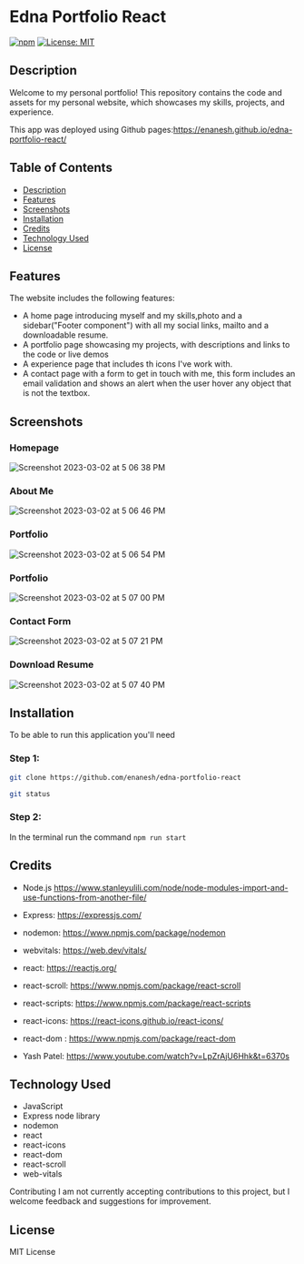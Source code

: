 # Edna Portfolio React


[![npm](https://badge.fury.io/js/inquirer.svg)](http://badge.fury.io/js/inquirer)
[![License: MIT](https://img.shields.io/badge/License-MIT-yellow.svg)](https://opensource.org/licenses/MIT)




 
  ## Description
 
Welcome to my personal portfolio! This repository contains the code and assets for my personal website, which showcases my skills, projects, and experience.

 
 This app was deployed using Github pages:https://enanesh.github.io/edna-portfolio-react/



## Table of Contents
- [Description](#description)
- [Features](#features)
- [Screenshots](#screenshots)
- [Installation](#installation)
- [Credits](#credits)
- [Technology Used](#technology-used)
- [License](#license)



## Features
The website includes the following features:

- A home page introducing myself and my skills,photo and a sidebar("Footer component") with all my social links, mailto and a downloadable resume.
- A portfolio page showcasing my projects, with descriptions and links to the code or live demos
- A experience page that includes th icons I've work with. 
- A contact page with a form to get in touch with me, this form includes an email validation and shows an alert when the user hover any object that is not the textbox. 


## Screenshots


### Homepage 

![Screenshot 2023-03-02 at 5 06 38 PM](https://user-images.githubusercontent.com/111031708/222608870-902ddb43-1140-488e-97c5-6483d2b6f97d.png)

### About Me 
![Screenshot 2023-03-02 at 5 06 46 PM](https://user-images.githubusercontent.com/111031708/222608988-b18a189f-d60d-4e51-8923-1bf957794abe.png)


### Portfolio 
![Screenshot 2023-03-02 at 5 06 54 PM](https://user-images.githubusercontent.com/111031708/222608915-1ed176b3-2c8b-454e-835f-5af15e7f1005.png)

### Portfolio 
![Screenshot 2023-03-02 at 5 07 00 PM](https://user-images.githubusercontent.com/111031708/222609128-90edbe6f-4d44-4147-b939-5429fb5a8a52.png)


### Contact Form 
![Screenshot 2023-03-02 at 5 07 21 PM](https://user-images.githubusercontent.com/111031708/222609201-91bc5f09-afb7-4869-b755-510283874d68.png)


### Download Resume
![Screenshot 2023-03-02 at 5 07 40 PM](https://user-images.githubusercontent.com/111031708/222609374-50307998-6f40-4d16-83d6-7a8044d5592c.png)

## Installation

To be able to run this application you'll need

### Step 1:



```sh
git clone https://github.com/enanesh/edna-portfolio-react

git status 
```



### Step 2:

In the terminal run the command `npm run start`



## Credits

- Node.js  https://www.stanleyulili.com/node/node-modules-import-and-use-functions-from-another-file/
- Express: https://expressjs.com/

- nodemon: https://www.npmjs.com/package/nodemon
- webvitals: https://web.dev/vitals/
- react: https://reactjs.org/
- react-scroll: https://www.npmjs.com/package/react-scroll
- react-scripts: https://www.npmjs.com/package/react-scripts
- react-icons: https://react-icons.github.io/react-icons/
- react-dom : https://www.npmjs.com/package/react-dom
- Yash Patel: https://www.youtube.com/watch?v=LpZrAjU6Hhk&t=6370s


## Technology Used
- JavaScript
- Express node library
- nodemon
- react
- react-icons
- react-dom
- react-scroll
- web-vitals


Contributing
I am not currently accepting contributions to this project, but I welcome feedback and suggestions for improvement.


## License

MIT License
